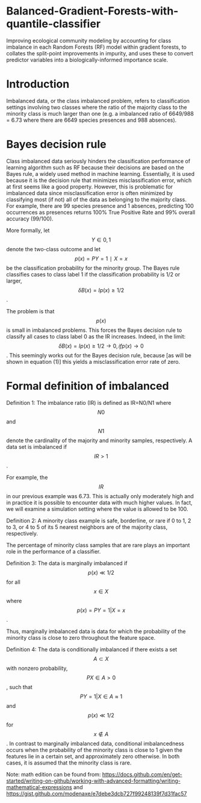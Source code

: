 # Balanced-Gradient-Forests-with-quantile-classifier
Improving ecological community modeling by accounting for class imbalance in each Random Forests (RF) model within gradient forests, to collates the split-point improvements in impurity, and uses these to convert predictor variables into a biologically-informed importance scale.

# Introduction
Imbalanced data, or the class imbalanced problem, refers to classification settings involving two classes where the ratio of the majority class to the minority class is much larger than one (e.g. a imbalanced ratio of 6649/988 = 6.73 where there are 6649 species presences and 988 absences).

# Bayes decision rule
Class imbalanced data seriously hinders the classification performance of learning algorithm such as RF because their decisions are based on the Bayes rule, a widely used method in machine learning. Essentially, it is used because it is the decision rule that minimizes misclassification error, which at first seems like a good property. However, this is problematic for imbalanced data since misclassification error is often minimized by classifying most (if not) all of the data as belonging to the majority class. For example, there are 99 species presence and 1 absences, predicting 100 occurrences as presences returns 100% True Positive Rate and 99% overall accuracy (99/100).

More formally, let $$Y∈{0,1}$$ denote the two-class outcome and let $$p(x)=P{Y=1∣X=x}$$ be the classification probability for the minority group. The Bayes rule classifies cases to class label 1 if the classification probability is 1/2 or larger,
$$δB(x)=I{p(x)≥1/2}$$.

The problem is that $$p(x)$$ is small in imbalanced problems. This forces the Bayes decision rule to classify all cases to class label 0 as the IR increases. Indeed, in the limit:
$$δB(x)=I{p(x)≥1/2}→0,if p(x)→0$$.
This seemingly works out for the Bayes decision rule, because [as will be shown in equation (1)] this yields a misclassification error rate of zero.

# Formal definition of imbalanced
Definition 1: The imbalance ratio (IR) is defined as IR=N0/N1 where $$N0$$ and $$N1$$ denote the cardinality of the majority and minority samples, respectively. A data set is imbalanced if $$IR > 1$$.

For example, the $$IR$$ in our previous example was 6.73. This is actually only moderately high and in practice it is possible to encounter data with much higher values. In fact, we will examine a simulation setting where the value is allowed to be 100.

Definition 2: A minority class example is safe, borderline, or rare if 0 to 1, 2 to 3, or 4 to 5 of its 5 nearest neighbors are of the majority class, respectively.

The percentage of minority class samples that are rare plays an important role in the performance of a classifier.

Definition 3: The data is marginally imbalanced if $$p(x)≪1/2$$ for all $$x∈X$$ where $$p(x)=P{Y=1|X=x}$$.

Thus, marginally imbalanced data is data for which the probability of the minority class is close to zero throughout the feature space.

Definition 4: The data is conditionally imbalanced if there exists a set $$A⊂X$$ with nonzero probability, $$P{X∈A}>0$$, such that $$P{Y=1|X∈A}≈1$$ and $$p(x)≪1/2$$ for $$x∉A$$.
In contrast to marginally imbalanced data, conditional imbalancedness occurs when the probability of the minority class is close to 1 given the features lie in a certain set, and approximately zero otherwise. In both cases, it is assumed that the minority class is rare.


Note: math edition can be found from: 
https://docs.github.com/en/get-started/writing-on-github/working-with-advanced-formatting/writing-mathematical-expressions and
https://gist.github.com/modenaxe/e7debe3dcb727f99248139f7d31fac57



